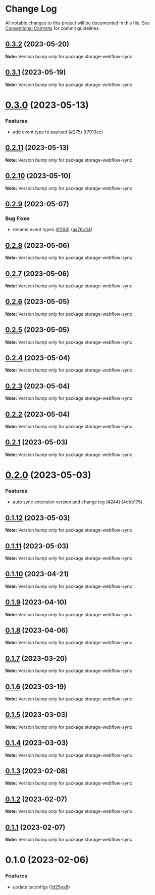 # Change Log

All notable changes to this project will be documented in this file.
See [Conventional Commits](https://conventionalcommits.org) for commit guidelines.

## [0.3.2](https://github.com/simplycubed/extensions/compare/storage-webflow-sync@0.3.1...storage-webflow-sync@0.3.2) (2023-05-20)

**Note:** Version bump only for package storage-webflow-sync

## [0.3.1](https://github.com/simplycubed/extensions/compare/storage-webflow-sync@0.3.0...storage-webflow-sync@0.3.1) (2023-05-19)

**Note:** Version bump only for package storage-webflow-sync

# [0.3.0](https://github.com/simplycubed/extensions/compare/storage-webflow-sync@0.2.11...storage-webflow-sync@0.3.0) (2023-05-13)

### Features

- add event type to payload ([#275](https://github.com/simplycubed/extensions/issues/275)) ([f7913cc](https://github.com/simplycubed/extensions/commit/f7913cc7bc118ecdcd22b71aa79895dfe3b85fb0))

## [0.2.11](https://github.com/simplycubed/extensions/compare/storage-webflow-sync@0.2.10...storage-webflow-sync@0.2.11) (2023-05-13)

**Note:** Version bump only for package storage-webflow-sync

## [0.2.10](https://github.com/simplycubed/extensions/compare/storage-webflow-sync@0.2.9...storage-webflow-sync@0.2.10) (2023-05-10)

**Note:** Version bump only for package storage-webflow-sync

## [0.2.9](https://github.com/simplycubed/extensions/compare/storage-webflow-sync@0.2.8...storage-webflow-sync@0.2.9) (2023-05-07)

### Bug Fixes

- rename event types ([#264](https://github.com/simplycubed/extensions/issues/264)) ([aa76c34](https://github.com/simplycubed/extensions/commit/aa76c3457fb5e6700a7050fa26eb09e1f78d7add))

## [0.2.8](https://github.com/simplycubed/extensions/compare/storage-webflow-sync@0.2.7...storage-webflow-sync@0.2.8) (2023-05-06)

**Note:** Version bump only for package storage-webflow-sync

## [0.2.7](https://github.com/simplycubed/extensions/compare/storage-webflow-sync@0.2.6...storage-webflow-sync@0.2.7) (2023-05-06)

**Note:** Version bump only for package storage-webflow-sync

## [0.2.6](https://github.com/simplycubed/extensions/compare/storage-webflow-sync@0.2.5...storage-webflow-sync@0.2.6) (2023-05-05)

**Note:** Version bump only for package storage-webflow-sync

## [0.2.5](https://github.com/simplycubed/extensions/compare/storage-webflow-sync@0.2.4...storage-webflow-sync@0.2.5) (2023-05-05)

**Note:** Version bump only for package storage-webflow-sync

## [0.2.4](https://github.com/simplycubed/extensions/compare/storage-webflow-sync@0.2.3...storage-webflow-sync@0.2.4) (2023-05-04)

**Note:** Version bump only for package storage-webflow-sync

## [0.2.3](https://github.com/simplycubed/extensions/compare/storage-webflow-sync@0.2.2...storage-webflow-sync@0.2.3) (2023-05-04)

**Note:** Version bump only for package storage-webflow-sync

## [0.2.2](https://github.com/simplycubed/extensions/compare/storage-webflow-sync@0.2.1...storage-webflow-sync@0.2.2) (2023-05-04)

**Note:** Version bump only for package storage-webflow-sync

## [0.2.1](https://github.com/simplycubed/extensions/compare/storage-webflow-sync@0.2.0...storage-webflow-sync@0.2.1) (2023-05-03)

**Note:** Version bump only for package storage-webflow-sync

# [0.2.0](https://github.com/simplycubed/extensions/compare/storage-webflow-sync@0.1.12...storage-webflow-sync@0.2.0) (2023-05-03)

### Features

- auto sync extension version and change log ([#244](https://github.com/simplycubed/extensions/issues/244)) ([4dbb175](https://github.com/simplycubed/extensions/commit/4dbb17526fae5189a89164186fcf9866f555c7ea))

## [0.1.12](https://github.com/simplycubed/extensions/compare/storage-webflow-sync@0.1.11...storage-webflow-sync@0.1.12) (2023-05-03)

**Note:** Version bump only for package storage-webflow-sync

## [0.1.11](https://github.com/simplycubed/extensions/compare/storage-webflow-sync@0.1.10...storage-webflow-sync@0.1.11) (2023-05-03)

**Note:** Version bump only for package storage-webflow-sync

## [0.1.10](https://github.com/simplycubed/extensions/compare/storage-webflow-sync@0.1.9...storage-webflow-sync@0.1.10) (2023-04-21)

**Note:** Version bump only for package storage-webflow-sync

## [0.1.9](https://github.com/simplycubed/extensions/compare/storage-webflow-sync@0.1.8...storage-webflow-sync@0.1.9) (2023-04-10)

**Note:** Version bump only for package storage-webflow-sync

## [0.1.8](https://github.com/simplycubed/extensions/compare/storage-webflow-sync@0.1.7...storage-webflow-sync@0.1.8) (2023-04-06)

**Note:** Version bump only for package storage-webflow-sync

## [0.1.7](https://github.com/simplycubed/extensions/compare/storage-webflow-sync@0.1.6...storage-webflow-sync@0.1.7) (2023-03-20)

**Note:** Version bump only for package storage-webflow-sync

## [0.1.6](https://github.com/simplycubed/extensions/compare/storage-webflow-sync@0.1.5...storage-webflow-sync@0.1.6) (2023-03-19)

**Note:** Version bump only for package storage-webflow-sync

## [0.1.5](https://github.com/simplycubed/extensions/compare/storage-webflow-sync@0.1.4...storage-webflow-sync@0.1.5) (2023-03-03)

**Note:** Version bump only for package storage-webflow-sync

## [0.1.4](https://github.com/simplycubed/extensions/compare/storage-webflow-sync@0.1.3...storage-webflow-sync@0.1.4) (2023-03-03)

**Note:** Version bump only for package storage-webflow-sync

## [0.1.3](https://github.com/simplycubed/extensions/compare/storage-webflow-sync@0.1.2...storage-webflow-sync@0.1.3) (2023-02-08)

**Note:** Version bump only for package storage-webflow-sync

## [0.1.2](https://github.com/simplycubed/extensions/compare/storage-webflow-sync@0.1.1...storage-webflow-sync@0.1.2) (2023-02-07)

**Note:** Version bump only for package storage-webflow-sync

## [0.1.1](https://github.com/simplycubed/extensions/compare/storage-webflow-sync@0.1.0...storage-webflow-sync@0.1.1) (2023-02-07)

**Note:** Version bump only for package storage-webflow-sync

# 0.1.0 (2023-02-06)

### Features

- update tsconfigs ([1d25ea8](https://github.com/simplycubed/extensions/commit/1d25ea8eebc38bcb2fe02fd21d7913d344de67c4))
